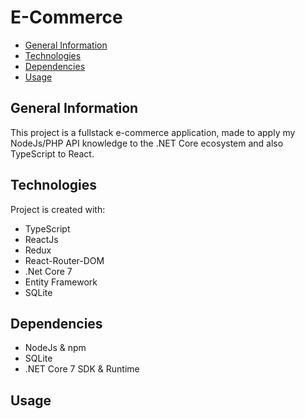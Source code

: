 # E-Commerce
* [General Information](#general-information)
* [Technologies](#technologies)
* [Dependencies](#dependencies)
* [Usage](#usage)

## General Information
This project is a fullstack e-commerce application, made to apply my NodeJs/PHP API knowledge to the .NET Core ecosystem and also TypeScript to React.

## Technologies
Project is created with:
* TypeScript
* ReactJs
* Redux
* React-Router-DOM
* .Net Core 7
* Entity Framework
* SQLite

## Dependencies
* NodeJs & npm
* SQLite
* .NET Core 7 SDK & Runtime

## Usage



